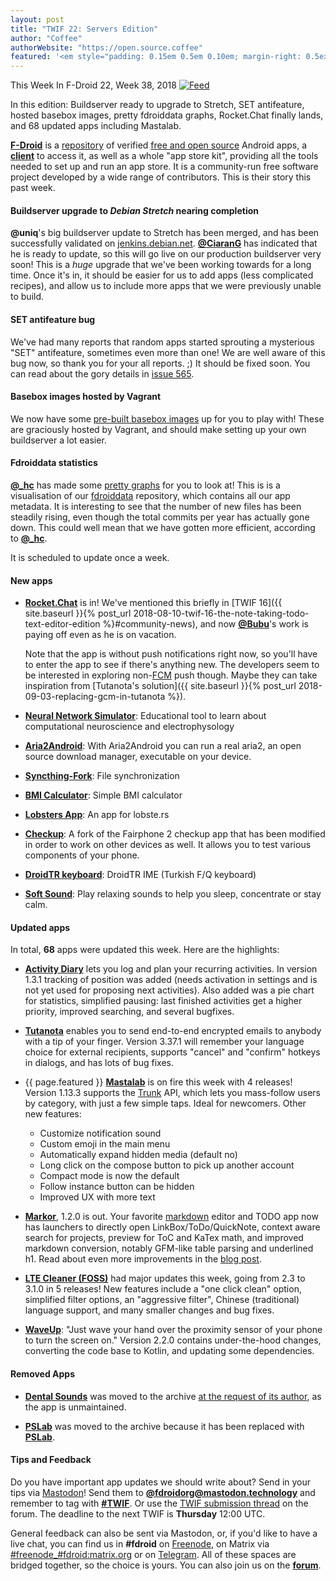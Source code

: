 ```yaml
---
layout: post
title: "TWIF 22: Servers Edition"
author: "Coffee"
authorWebsite: "https://open.source.coffee"
featured: '<em style="padding: 0.15em 0.5em 0.10em; margin-right: 0.5ex; box-shadow: 0.1em 0.05em 0.1em rgba(0, 0, 0, 0.3); border-radius: 1em; color: black; background: linear-gradient(orange, yellow);">Featured</em>'
---
```


This Week In F-Droid 22, Week 38, 2018 <a href="{{ site.baseurl }}/feed.xml"><img src="{{ site.baseurl }}/assets/Feed-icon-16x16.png" alt="Feed"></a>

In this edition: Buildserver ready to upgrade to Stretch, SET antifeature, hosted basebox images, pretty fdroiddata graphs, Rocket.Chat finally lands, and 68 updated apps including Mastalab.
<!--more-->

**[F-Droid](https://f-droid.org/)** is a [repository](https://f-droid.org/packages/) of verified [free and open source](https://en.wikipedia.org/wiki/Free_and_open-source_software) Android apps, a **[client](https://f-droid.org/app/org.fdroid.fdroid)** to access it, as well as a whole "app store kit", providing all the tools needed to set up and run an app store. It is a community-run free software project developed by a wide range of contributors. This is their story this past week.

#### Buildserver upgrade to _Debian Stretch_ nearing completion

**@uniq**'s big buildserver update to Stretch has been merged, and has been successfully validated on [jenkins.debian.net](https://jenkins.debian.net/userContent/about.html). **[@CiaranG](https://ciarang.com)** has indicated that he is ready to update, so this will go live on our production buildserver very soon! This is a _huge_ upgrade that we've been working towards for a long time. Once it's in, it should be easier for us to add apps (less complicated recipes), and allow us to include more apps that we were previously unable to build.

#### SET antifeature bug

We've had many reports that random apps started sprouting a mysterious "SET" antifeature, sometimes even more than one! We are well aware of this bug now, so thank you for your all reports. ;) It should be fixed soon. You can read about the gory details in [issue 565](https://gitlab.com/fdroid/fdroidserver/issues/565).

#### Basebox images hosted by Vagrant

We now have some [pre-built basebox images](https://app.vagrantup.com/fdroid/) up for you to play with! These are graciously hosted by Vagrant, and should make setting up your own buildserver a lot easier.

#### Fdroiddata statistics

**[@\_hc](https://forum.f-droid.org/u/hans)** has made some [pretty graphs](https://fdroid.gitlab.io/fdroiddata/) for you to look at! This is is a visualisation of our [fdroiddata](https://gitlab.com/fdroid/fdroiddata) repository, which contains all our app metadata. It is interesting to see that the number of new files has been steadily rising, even though the total commits per year has actually gone down. This could well mean that we have gotten more efficient, according to **[@\_hc](https://forum.f-droid.org/u/hans)**.

It is scheduled to update once a week.

#### New apps

* **[Rocket.Chat](https://f-droid.org/app/chat.rocket.android)** is in! We've mentioned this briefly in [TWIF 16]({{ site.baseurl }}{% post_url 2018-08-10-twif-16-the-note-taking-todo-text-editor-edition %}#community-news), and now **[@Bubu](https://forum.f-droid.org/u/Bubu)**'s work is paying off even as he is on vacation.

  Note that the app is without push notifications right now, so you'll have to enter the app to see if there's anything new. The developers seem to be interested in exploring non-[FCM](https://en.wikipedia.org/wiki/Firebase_Cloud_Messaging) push though. Maybe they can take inspiration from [Tutanota's solution]({{ site.baseurl }}{% post_url 2018-09-03-replacing-gcm-in-tutanota %}).

* **[Neural Network Simulator](https://f-droid.org/app/com.EthanHeming.NeuralNetworkSimulator)**: Educational tool to learn about computational neuroscience and electrophysology

* **[Aria2Android](https://f-droid.org/app/com.gianlu.aria2android)**: With Aria2Android you can run a real aria2, an open source download manager, executable on your device.

* **[Syncthing-Fork](https://f-droid.org/app/com.github.catfriend1.syncthingandroid)**: File synchronization

* **[BMI Calculator](https://f-droid.org/app/com.github.characterdog.bmicalculator)**: Simple BMI calculator

* **[Lobsters App](https://f-droid.org/app/com.nikhiljha.lobstersapp)**: An app for lobste.rs

* **[Checkup](https://f-droid.org/app/community.fairphone.checkup)**: A fork of the Fairphone 2 checkup app that has been modified in order to work on other devices as well. It allows you to test various components of your phone.

* **[DroidTR keyboard](https://f-droid.org/app/org.droidtr.keyboard)**: DroidTR IME (Turkish F/Q keyboard)

* **[Soft Sound](https://f-droid.org/app/org.mcxa.softsound)**: Play relaxing sounds to help you sleep, concentrate or stay calm.

#### Updated apps

In total, **68** apps were updated this week. Here are the highlights:

* **[Activity Diary](https://f-droid.org/app/de.rampro.activitydiary)** lets you log and plan your recurring activities. In version 1.3.1 tracking of position was added (needs activation in settings and is not yet used for proposing next activities). Also added was a pie chart for statistics, simplified pausing: last finished activities get a higher priority, improved searching, and several bugfixes.

* **[Tutanota](https://f-droid.org/app/de.tutao.tutanota)** enables you to send end-to-end encrypted emails to anybody with a tip of your finger. Version 3.37.1 will remember your language choice for external recipients, supports "cancel" and "confirm" hotkeys in dialogs, and has lots of bug fixes.

* {{ page.featured }} **[Mastalab](https://f-droid.org/app/fr.gouv.etalab.mastodon)** is on fire this week with 4 releases! Version 1.13.3 supports the [Trunk](https://communitywiki.org/trunk) API, which lets you mass-follow users by category, with just a few simple taps. Ideal for newcomers. Other new features:
  * Customize notification sound
  * Custom emoji in the main menu
  * Automatically expand hidden media (default no)
  * Long click on the compose button to pick up another account
  * Compact mode is now the default
  * Follow instance button can be hidden
  * Improved UX with more text

* **[Markor](https://f-droid.org/app/net.gsantner.markor)**, 1.2.0 is out. Your favorite [markdown](https://commonmark.org) editor and TODO app now has launchers to directly open LinkBox/ToDo/QuickNote, context aware search for projects, preview for ToC and KaTex math, and improved markdown conversion, notably GFM-like table parsing and underlined h1. Read about even more improvements in the [blog post](https://gsantner.net/blog/android/2018/09/18/markor-release-v1.2.html).

* **[LTE Cleaner (FOSS)](https://f-droid.org/app/theredspy15.ltecleanerfoss)** had major updates this week, going from 2.3 to 3.1.0 in 5 releases! New features include a "one click clean" option, simplified filter options, an "aggressive filter", Chinese (traditional) language support, and many smaller changes and bug fixes.

* **[WaveUp](https://f-droid.org/app/com.jarsilio.android.waveup)**: "Just wave your hand over the proximity sensor of your phone to turn the screen on." Version 2.2.0 contains under-the-hood changes, converting the code base to Kotlin, and updating some dependencies.

#### Removed Apps

* **[Dental Sounds](https://f-droid.org/wiki/page/de.naturalnet.zahnarztgeraeusche)** was moved to the archive [at the request of its author](https://gitlab.com/fdroid/fdroiddata/merge_requests/3668), as the app is unmaintained.

* **[PSLab](https://f-droid.org/wiki/page/org.fossasia.pslab)** was moved to the archive because it has been replaced with **[PSLab](https://f-droid.org/app/io.pslab)**.

#### Tips and Feedback

Do you have important app updates we should write about? Send in your tips via [Mastodon](https://joinmastodon.org)! Send them to **[@fdroidorg@mastodon.technology](https://mastodon.technology/@fdroidorg)** and remember to tag with **[#TWIF](https://mastodon.technology/tags/twif)**. Or use the [TWIF submission thread](https://forum.f-droid.org/t/twif-submission-thread) on the forum. The deadline to the next TWIF is **Thursday** 12:00 UTC.

General feedback can also be sent via Mastodon, or, if you'd like to have a live chat, you can find us in **#fdroid** on [Freenode](https://freenode.net), on Matrix via [#freenode_#fdroid:matrix.org](https://matrix.to/#/#freenode_#fdroid:matrix.org) or on [Telegram](https://t.me/joinchat/AlRQekvjWDTuQrCgMYSNVA). All of these spaces are bridged together, so the choice is yours. You can also join us on the **[forum](https://forum.f-droid.org/)**.
